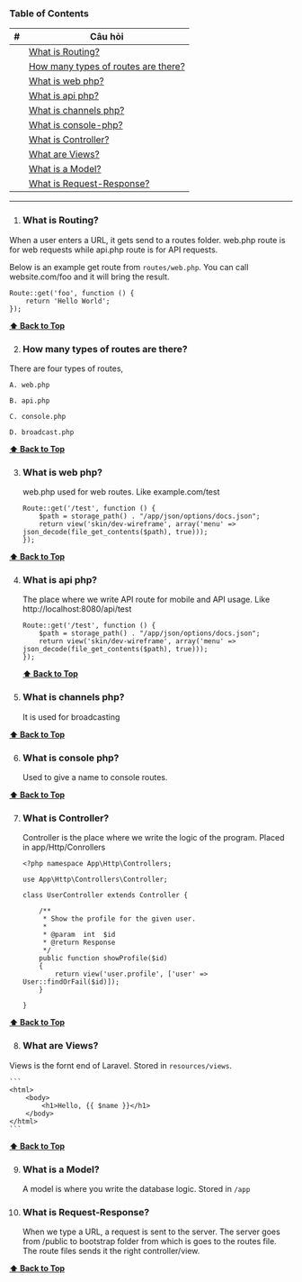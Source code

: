 ### Table of Contents
|#|Câu hỏi|
| --- | --- |
|  | [What is Routing?](#what-is-routing) |
|  | [How many types of routes are there?](#how-many-types-of-routes-are-there) |
|  | [What is web php?](#what-is-web-php) |
|  | [What is api php?](#what-is-api-php) |
|  | [What is channels php?](#what-is-channels-php) |
|  | [What is console-php?](#what-is-console-php) |
|  | [What is Controller?](#what-is-controller) |
|  | [What are Views?](#what-are-views) |
| | [What is a Model?](#what-is-a-model) |
|| [What is Request-Response?](#what-is-request-response) |

---------

1. ### What is Routing?
When a user enters a URL, it gets send to a routes folder. web.php route is for web requests while api.php route is for API requests.

Below is an example get route from `routes/web.php`. You can call website.com/foo and it will bring the result.

  ```
  Route::get('foo', function () {
      return 'Hello World';
  });
  ```
**[⬆ Back to Top](#table-of-contents)**

2. ### How many types of routes are there?

There are four types of routes,

    A. web.php 
    
    B. api.php
    
    C. console.php
    
    D. broadcast.php

**[⬆ Back to Top](#table-of-contents)**

3. ### What is web php?

   web.php used for web routes. Like example.com/test

    ```
    Route::get('/test', function () {
        $path = storage_path() . "/app/json/options/docs.json";
        return view('skin/dev-wireframe', array('menu' => json_decode(file_get_contents($path), true)));
    });
    ```


**[⬆ Back to Top](#table-of-contents)**

4. ### What is api php?

   The place where we write API route for mobile and API usage. Like http://localhost:8080/api/test
    ```
    Route::get('/test', function () {
        $path = storage_path() . "/app/json/options/docs.json";
        return view('skin/dev-wireframe', array('menu' => json_decode(file_get_contents($path), true)));
    });
    ```
   **[⬆ Back to Top](#table-of-contents)**

5. ### What is channels php?

   It is used for broadcasting

**[⬆ Back to Top](#table-of-contents)**

6. ### What is console php?

   Used to give a name to console routes.

**[⬆ Back to Top](#table-of-contents)**


7. ### What is Controller?

   Controller is the place where we write the logic of the program. Placed in app/Http/Conrollers

    ```
    <?php namespace App\Http\Controllers;

    use App\Http\Controllers\Controller;

    class UserController extends Controller {

        /**
         * Show the profile for the given user.
         *
         * @param  int  $id
         * @return Response
         */
        public function showProfile($id)
        {
            return view('user.profile', ['user' => User::findOrFail($id)]);
        }

    }
    ```


**[⬆ Back to Top](#table-of-contents)**

8. ### What are Views?

Views is the fornt end of Laravel. Stored in `resources/views`.

    ```
    <html>
        <body>
            <h1>Hello, {{ $name }}</h1>
        </body>
    </html>
    ```


**[⬆ Back to Top](#table-of-contents)**

9. ### 	What is a Model?
   A model is where you write the database logic. Stored in `/app`

    <?php

    namespace App;

    use Illuminate\Database\Eloquent\Model;

    class Flight extends Model
    {
        //
    }

   **[⬆ Back to Top](#table-of-contents)**
    
10. ### What is Request-Response?

    When we type a URL, a request is sent to the server. The server goes from /public to bootstrap folder from which is goes to the routes file. The route files sends it the right controller/view.


**[⬆ Back to Top](#table-of-contents)**